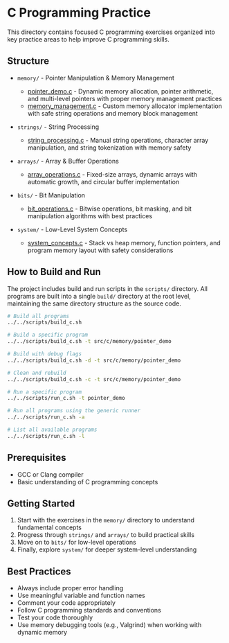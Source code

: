 # C Programming Practice

This directory contains focused C programming exercises organized into key practice areas to help improve C programming skills.

## Structure

- `memory/` - Pointer Manipulation & Memory Management
  - [pointer_demo.c](memory/pointer_demo.c) - Dynamic memory allocation, pointer arithmetic, and multi-level pointers with proper memory management practices
  - [memory_management.c](memory/memory_management.c) - Custom memory allocator implementation with safe string operations and memory block management

- `strings/` - String Processing
  - [string_processing.c](strings/string_processing.c) - Manual string operations, character array manipulation, and string tokenization with memory safety

- `arrays/` - Array & Buffer Operations
  - [array_operations.c](arrays/array_operations.c) - Fixed-size arrays, dynamic arrays with automatic growth, and circular buffer implementation

- `bits/` - Bit Manipulation
  - [bit_operations.c](bits/bit_operations.c) - Bitwise operations, bit masking, and bit manipulation algorithms with best practices

- `system/` - Low-Level System Concepts
  - [system_concepts.c](system/system_concepts.c) - Stack vs heap memory, function pointers, and program memory layout with safety considerations

## How to Build and Run

The project includes build and run scripts in the `scripts/` directory. All programs are built into a single `build/` directory at the root level, maintaining the same directory structure as the source code.

```bash
# Build all programs
../../scripts/build_c.sh

# Build a specific program
../../scripts/build_c.sh -t src/c/memory/pointer_demo

# Build with debug flags
../../scripts/build_c.sh -d -t src/c/memory/pointer_demo

# Clean and rebuild
../../scripts/build_c.sh -c -t src/c/memory/pointer_demo

# Run a specific program
../../scripts/run_c.sh -t pointer_demo

# Run all programs using the generic runner
../../scripts/run_c.sh -a

# List all available programs
../../scripts/run_c.sh -l
```

## Prerequisites

- GCC or Clang compiler
- Basic understanding of C programming concepts

## Getting Started

1. Start with the exercises in the `memory/` directory to understand fundamental concepts
2. Progress through `strings/` and `arrays/` to build practical skills
3. Move on to `bits/` for low-level operations
4. Finally, explore `system/` for deeper system-level understanding

## Best Practices

- Always include proper error handling
- Use meaningful variable and function names
- Comment your code appropriately
- Follow C programming standards and conventions
- Test your code thoroughly
- Use memory debugging tools (e.g., Valgrind) when working with dynamic memory 